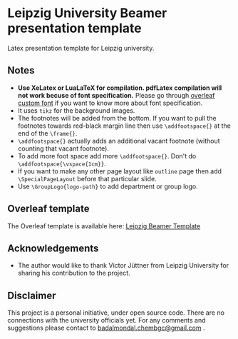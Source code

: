 # Leipzig University Beamer presentation template
Latex presentation template for Leipzig university.

## Notes
* **Use XeLatex or LuaLaTeX for compilation. pdfLatex compilation will not work becuse of font specification.** Please go through [overleaf custom font](https://www.overleaf.com/learn/latex/Questions/I_have_a_custom_font_I%27d_like_to_load_to_my_document._How_can_I_do_this%3F) if you want to know more about font specification.
* It uses `tikz` for the background images.
* The footnotes will be added from the bottom. If you want to pull the footnotes towards red-black margin line then use `\addfootspace{}` at the end of the `\frame{}`.
* `\addfootspace{}` actually adds an additional vacant footnote (without counting that vacant footnote).
* To add more foot space add more `\addfootspace{}`. Don't do `\addfootspace{\vspace{1cm}}`.
* If you want to make any other page layout like `outline` page then add `\SpecialPageLayout` before that particular slide.
* Use `\GroupLogo{logo-path}` to add department or group logo.

## Overleaf template
The Overleaf template is available here: [Leipzig Beamer Template](https://www.overleaf.com/latex/templates/leipzig-beamer-template/vxzvtsfytgcj)

## Acknowledgements
* The author would like to thank Victor Jüttner from Leipzig University for sharing his contribution to the project.

## Disclaimer
This project is a personal initiative, under open source code. There are no connections with the university officials yet. For any comments and suggestions please contact to badalmondal.chembgc@gmail.com .

